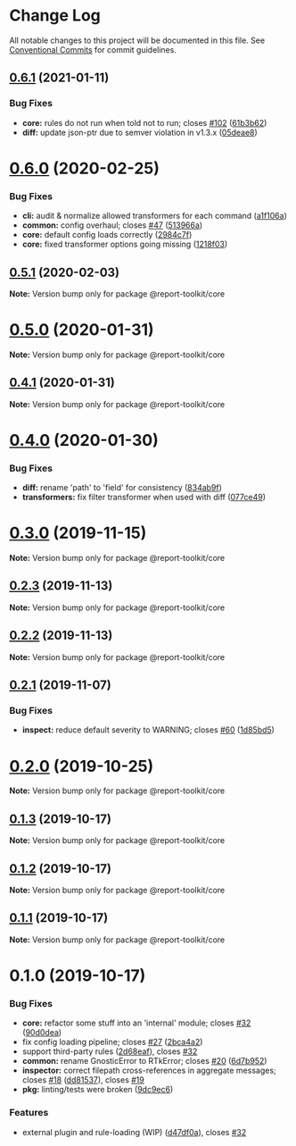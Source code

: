 # Change Log

All notable changes to this project will be documented in this file.
See [Conventional Commits](https://conventionalcommits.org) for commit guidelines.

## [0.6.1](https://github.com/ibm/report-toolkit/compare/v0.6.0...v0.6.1) (2021-01-11)

### Bug Fixes

- **core:** rules do not run when told not to run; closes [#102](https://github.com/ibm/report-toolkit/issues/102) ([61b3b62](https://github.com/ibm/report-toolkit/commit/61b3b6238b2c5a734dffae6359e567a6ca41b0db))
- **diff:** update json-ptr due to semver violation in v1.3.x ([05deae8](https://github.com/ibm/report-toolkit/commit/05deae8cf0eeaa51d96c66a6c926b724e6e3a0d7))

# [0.6.0](https://github.com/ibm/report-toolkit/compare/v0.5.1...v0.6.0) (2020-02-25)

### Bug Fixes

- **cli:** audit & normalize allowed transformers for each command ([a1f106a](https://github.com/ibm/report-toolkit/commit/a1f106a592bbf70f13b82308baa637920f1b559a))
- **common:** config overhaul; closes [#47](https://github.com/ibm/report-toolkit/issues/47) ([513966a](https://github.com/ibm/report-toolkit/commit/513966a052076909b2d28d0735b9da8761a9757a))
- **core:** default config loads correctly ([2984c7f](https://github.com/ibm/report-toolkit/commit/2984c7f82e3a1c8c7b9b20beebb0885a42993272))
- **core:** fixed transformer options going missing ([1218f03](https://github.com/ibm/report-toolkit/commit/1218f03261166e0ca5e5a6b096871f812076b70c))

## [0.5.1](https://github.com/ibm/report-toolkit/compare/v0.5.0...v0.5.1) (2020-02-03)

**Note:** Version bump only for package @report-toolkit/core

# [0.5.0](https://github.com/ibm/report-toolkit/compare/v0.4.1...v0.5.0) (2020-01-31)

**Note:** Version bump only for package @report-toolkit/core

## [0.4.1](https://github.com/ibm/report-toolkit/compare/v0.4.0...v0.4.1) (2020-01-31)

**Note:** Version bump only for package @report-toolkit/core

# [0.4.0](https://github.com/ibm/report-toolkit/compare/v0.3.0...v0.4.0) (2020-01-30)

### Bug Fixes

- **diff:** rename 'path' to 'field' for consistency ([834ab9f](https://github.com/ibm/report-toolkit/commit/834ab9f7d8f4d4ea771e99b9d7eb1f3773c7e96f))
- **transformers:** fix filter transformer when used with diff ([077ce49](https://github.com/ibm/report-toolkit/commit/077ce49c90f978b9e53ee60599baca0102ff60e6))

# [0.3.0](https://github.com/ibm/report-toolkit/compare/v0.2.3...v0.3.0) (2019-11-15)

**Note:** Version bump only for package @report-toolkit/core

## [0.2.3](https://github.com/ibm/report-toolkit/compare/v0.2.2...v0.2.3) (2019-11-13)

**Note:** Version bump only for package @report-toolkit/core

## [0.2.2](https://github.com/ibm/report-toolkit/compare/v0.2.1...v0.2.2) (2019-11-13)

**Note:** Version bump only for package @report-toolkit/core

## [0.2.1](https://github.com/ibm/report-toolkit/compare/v0.2.0...v0.2.1) (2019-11-07)

### Bug Fixes

- **inspect:** reduce default severity to WARNING; closes [#60](https://github.com/ibm/report-toolkit/issues/60) ([1d85bd5](https://github.com/ibm/report-toolkit/commit/1d85bd5b311d694f1724489054ddd30e342d9eac))

# [0.2.0](https://github.com/ibm/report-toolkit/compare/v0.1.3...v0.2.0) (2019-10-25)

**Note:** Version bump only for package @report-toolkit/core

## [0.1.3](https://github.com/ibm/report-toolkit/compare/v0.1.2...v0.1.3) (2019-10-17)

**Note:** Version bump only for package @report-toolkit/core

## [0.1.2](https://github.com/ibm/report-toolkit/compare/v0.1.1...v0.1.2) (2019-10-17)

**Note:** Version bump only for package @report-toolkit/core

## [0.1.1](https://github.com/ibm/report-toolkit/compare/v0.1.0...v0.1.1) (2019-10-17)

**Note:** Version bump only for package @report-toolkit/core

# 0.1.0 (2019-10-17)

### Bug Fixes

- **core:** refactor some stuff into an 'internal' module; closes [#32](https://github.com/ibm/report-toolkit/issues/32) ([90d0dea](https://github.com/ibm/report-toolkit/commit/90d0deafe1cb2e5e1d70dcf2859a64f137d67474))
- fix config loading pipeline; closes [#27](https://github.com/ibm/report-toolkit/issues/27) ([2bca4a2](https://github.com/ibm/report-toolkit/commit/2bca4a21eef9d2343bee1c7eb3e28ddc7f44603a))
- support third-party rules ([2d68eaf](https://github.com/ibm/report-toolkit/commit/2d68eafb302eff8dd506d562bca3762bba4c91c3)), closes [#32](https://github.com/ibm/report-toolkit/issues/32)
- **common:** rename GnosticError to RTkError; closes [#20](https://github.com/ibm/report-toolkit/issues/20) ([6d7b952](https://github.com/ibm/report-toolkit/commit/6d7b95292aece55bd6cc4ace4e0a34f167db6d47))
- **inspector:** correct filepath cross-references in aggregate messages; closes [#18](https://github.com/ibm/report-toolkit/issues/18) ([dd81537](https://github.com/ibm/report-toolkit/commit/dd815375b2b4b7062039401caed4f124249fbcb5)), closes [#19](https://github.com/ibm/report-toolkit/issues/19)
- **pkg:** linting/tests were broken ([9dc9ec6](https://github.com/ibm/report-toolkit/commit/9dc9ec662f4c688cf4eb7fb53839a3267f037539))

### Features

- external plugin and rule-loading (WIP) ([d47df0a](https://github.com/ibm/report-toolkit/commit/d47df0a8dfef1419b5e019d74ec4019dca53e4ac)), closes [#32](https://github.com/ibm/report-toolkit/issues/32)
